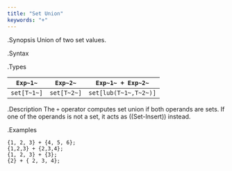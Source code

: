 ```yaml
---
title: "Set Union"
keywords: "+"
---
```


.Synopsis
Union of two set values.

.Syntax

.Types

| `Exp~1~`    |  `Exp~2~`    | `Exp~1~ + Exp~2~`       |
| --- | --- | --- |
| `set[T~1~]` |  `set[T~2~]` | `set[lub(T~1~,T~2~)]`   |


.Description
The `+` operator computes set union if both operands are sets. If one of the operands is not a set, it acts as ((Set-Insert)) instead.

.Examples
```rascal-shell
{1, 2, 3} + {4, 5, 6};
{1,2,3} + {2,3,4};
{1, 2, 3} + {3};
{2} + { 2, 3, 4};
```

